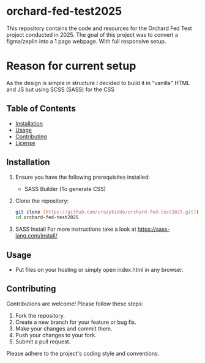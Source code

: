 # orchard-fed-test2025
This repository contains the code and resources for the Orchard Fed Test project conducted in 2025. The goal of this project was to convert a figma/zeplin into a 1 page webpage.
With full responsive setup.

# Reason for current setup
As the design is simple in structure I decided to build it in "vanilla" HTML and JS but using SCSS (SASS) for the CSS


## Table of Contents
- [Installation](#installation)
- [Usage](#usage)
- [Contributing](#contributing)
- [License](#license)

## Installation

1.  Ensure you have the following prerequisites installed:
    - SASS Builder (To generate CSS)
    
2.  Clone the repository:
    ```bash
    git clone [https://github.com/crazykiddo/orchard-fed-test2025.git](https://www.google.com/search?q=https://github.com/crazykiddo/orchard-fed-test2025.git)
    cd orchard-fed-test2025
    ```
3.  SASS Install
    For more instructions take a look at https://sass-lang.com/install/    

## Usage

- Put files on your hosting or simply open index.html in any browser.

## Contributing

Contributions are welcome! Please follow these steps:

1.  Fork the repository.
2.  Create a new branch for your feature or bug fix.
3.  Make your changes and commit them.
4.  Push your changes to your fork.
5.  Submit a pull request.

Please adhere to the project's coding style and conventions.